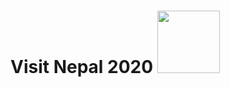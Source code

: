#                       Visit Nepal 2020 <img src="https://i2.wp.com/neostuffs.com/wp-content/uploads/2018/06/Visit-nepal-2020.jpg?fit=1200%2C720" width="100" height="100">
 

